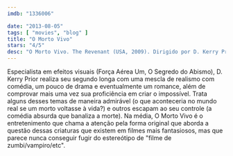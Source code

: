 ```yaml
---
imdb: "1336006"

date: "2013-08-05"
tags: [ "movies", "blog" ]
title: "O Morto Vivo"
stars: "4/5"
desc: "O Morto Vivo. The Revenant (USA, 2009). Dirigido por D. Kerry Prior. Escrito por D. Kerry Prior. Com David Anders, Chris Wylde, Louise Griffiths, Jacy King, Eric Payne, Bernardo Badillo, Theda Reichman, Richard Reichman, Wally White."
---
```

Especialista em efeitos visuais (Força Aérea Um, O Segredo do Abismo), D. Kerry Prior realiza seu segundo longa com uma mescla de realismo com comédia, um pouco de drama e eventualmente um romance, além de comprovar mais uma vez sua proficiência em criar o impossível. Trata alguns desses temas de maneira admirável (o que aconteceria no mundo real se um morto voltasse à vida?) e outros escapam ao seu controle (a comédia absurda que banaliza a morte). Na média, O Morto Vivo é o entretenimento que chama a atenção pela forma original que aborda a questão dessas criaturas que existem em filmes mais fantasiosos, mas que parece nunca conseguir fugir do estereótipo de "filme de zumbi/vampiro/etc".

